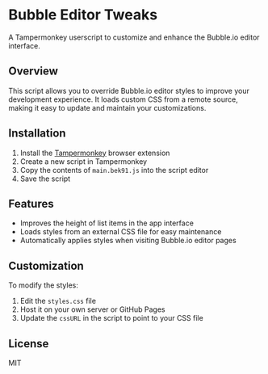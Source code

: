 # Bubble Editor Tweaks

A Tampermonkey userscript to customize and enhance the Bubble.io editor interface.

## Overview

This script allows you to override Bubble.io editor styles to improve your development experience. It loads custom CSS from a remote source, making it easy to update and maintain your customizations.

## Installation

1. Install the [Tampermonkey](https://www.tampermonkey.net/) browser extension
2. Create a new script in Tampermonkey
3. Copy the contents of `main.bek91.js` into the script editor
4. Save the script

## Features

- Improves the height of list items in the app interface
- Loads styles from an external CSS file for easy maintenance
- Automatically applies styles when visiting Bubble.io editor pages

## Customization

To modify the styles:
1. Edit the `styles.css` file
2. Host it on your own server or GitHub Pages
3. Update the `cssURL` in the script to point to your CSS file

## License

MIT

